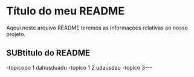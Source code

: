 # Título do meu README

Aqeui neste arquivo README teremos as informações relativas ao nosso projeto.

## SUBtitulo do README

-topicopo 1 dahusduadu
-topico 1 2 udausdau
-topico 3---